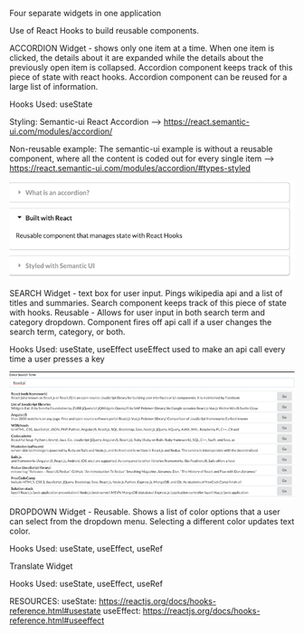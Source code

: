 Four separate widgets in one application

Use of React Hooks to build reusable components.

ACCORDION Widget - shows only one item at a time. When one item is clicked, the details about it are expanded while the details about the previously open item is collapsed. Accordion component keeps track of this piece of state with react hooks. Accordion component can be reused for a large list of information.

Hooks Used: useState

Styling: Semantic-ui React Accordion --> https://react.semantic-ui.com/modules/accordion/

Non-reusable example: The semantic-ui example is without a reusable component, where all the content is coded out for every single item --> https://react.semantic-ui.com/modules/accordion/#types-styled

![picture](Accordion-Demo.png)

SEARCH Widget - text box for user input. Pings wikipedia api and a list of titles and summaries. Search component keeps track of this piece of state with hooks. Reusable - Allows for user input in both search term and category dropdown. Component fires off api call if a user changes the search term, category, or both.

Hooks Used: useState, useEffect
useEffect used to make an api call every time a user presses a key

![picture](Search-Demo.png)

DROPDOWN Widget - Reusable. Shows a list of color options that a user can select from the dropdown menu. Selecting a different color updates text color.

Hooks Used: useState, useEffect, useRef

Translate Widget

Hooks Used: useState, useEffect, useRef

RESOURCES:
useState: https://reactjs.org/docs/hooks-reference.html#usestate
useEffect: https://reactjs.org/docs/hooks-reference.html#useeffect
